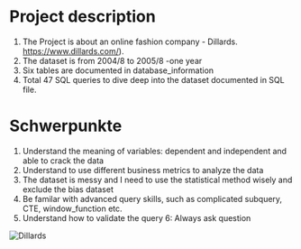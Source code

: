 # Project description
1. The Project is about an online fashion company - Dillards. https://www.dillards.com/).
2. The dataset is from 2004/8 to 2005/8 -one year 
3. Six tables are documented in database_information
4. Total 47 SQL queries to dive deep into the dataset documented in SQL file. 

# Schwerpunkte
1. Understand the meaning of variables: dependent and independent and able to crack the data
2. Understand to use different business metrics to analyze the data 
3. The dataset is messy and I need to use the statistical method wisely and exclude the bias dataset
4. Be familar with advanced query skills, such as complicated subquery, CTE, window_function etc. 
5. Understand how to validate the query 
6: Always ask question


![Dillards](https://user-images.githubusercontent.com/58776067/170772344-53974405-4686-4357-a62c-aea9c2592275.jpg)


<END>
